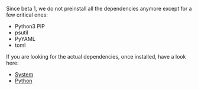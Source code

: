 Since beta 1, we do not preinstall all the dependencies anymore except for a few critical ones:

- Python3 PIP
- psutil
- PyYAML
- toml


If you are looking for the actual dependencies, once installed, have a look here:

- [System](https://github.com/project-alice-assistant/ProjectAlice/blob/master/sysrequirements.txt)
- [Python](https://github.com/project-alice-assistant/ProjectAlice/blob/master/requirements.txt)
